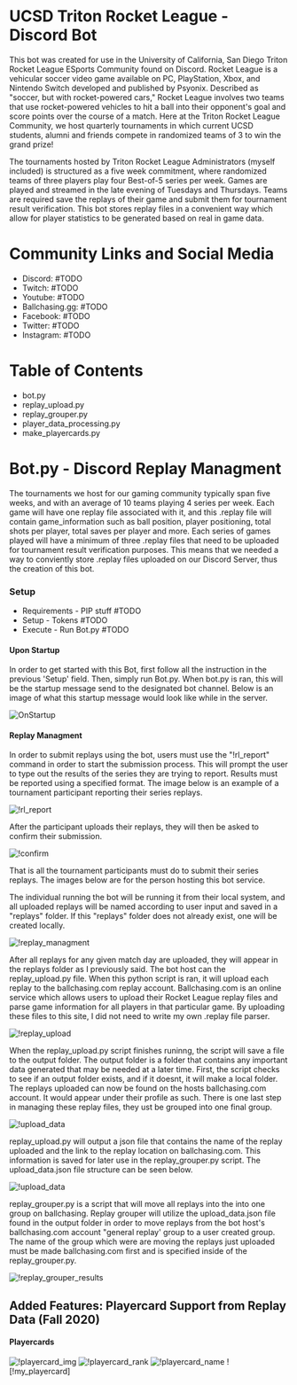# UCSD Triton Rocket League - Discord Bot 
This bot was created for use in the University of California, San Diego Triton Rocket League ESports Community found on Discord. Rocket League is a vehicular soccer video game available on PC, PlayStation, Xbox, and Nintendo Switch developed and published by Psyonix. Described as "soccer, but with rocket-powered cars," Rocket League involves two teams that use rocket-powered vehicles to hit a ball into their opponent's goal and score points over the course of a match. Here at the Triton Rocket League Community, we host quarterly tournaments in which current UCSD students, alumni and friends compete in randomized teams of 3 to win the grand prize!

The tournaments hosted by Triton Rocket League Administrators (myself included) is structured as a five week commitment, where randomized teams of three players play four Best-of-5 series per week. Games are played and streamed in the late evening of Tuesdays and Thursdays. Teams are required save the replays of their game and submit them for tournament result verification. This bot stores replay files in a convenient way which allow for player statistics to be generated based on real in game data. 

# Community Links and Social Media 
- Discord: #TODO
- Twitch: #TODO
- Youtube: #TODO
- Ballchasing.gg: #TODO
- Facebook: #TODO
- Twitter: #TODO
- Instagram: #TODO

# Table of Contents 
- bot.py 
- replay_upload.py
- replay_grouper.py
- player_data_processing.py
- make_playercards.py

# Bot.py - Discord Replay Managment
The tournaments we host for our gaming community typically span five weeks, and with an average of 10 teams playing 4 series per week. Each game will have one replay file associated with it, and this .replay file will contain game_information such as ball position, player positioning, total shots per player, total saves per player and more. Each series of games played will have a minimum of three .replay files that need to be uploaded for tournament result verification purposes. This means that we needed a way to conviently store .replay files uploaded on our Discord Server, thus the creation of this bot. 

### Setup 
- Requirements - PIP stuff #TODO
- Setup - Tokens #TODO
- Execute - Run Bot.py #TODO

#### Upon Startup
In order to get started with this Bot, first follow all the instruction in the previous 'Setup' field. Then, simply run Bot.py. When bot.py is ran, this will be the startup message send to the designated bot channel. Below is an image of what this startup message would look like while in the server.

![OnStartup](https://github.com/davidMthierry/TritonRL-ScoreBot/blob/main/readme_imgs/on_startup.png)

#### Replay Managment 
In order to submit replays using the bot, users must use the "!rl_report" command in order to start the submission process. This will prompt the user to type out the results of the series they are trying to report. Results must be reported using a specified format. The image below is an example of a tournament participant reporting their series replays. 

![!rl_report](https://github.com/davidMthierry/TritonRL-ScoreBot/blob/main/readme_imgs/!rl_report.png)

After the participant uploads their replays, they will then be asked to confirm their submission.

![!confirm](https://github.com/davidMthierry/TritonRL-ScoreBot/blob/main/readme_imgs/!confirm.png)

That is all the tournament participants must do to submit their series replays. The images below are for the person hosting this bot service. 

The individual running the bot will be running it from their local system, and all uploaded replays will be named according to user input and saved in a "replays" folder. If this "replays" folder does not already exist, one will be created locally.

![!replay_managment](https://github.com/davidMthierry/TritonRL-ScoreBot/blob/main/readme_imgs/!replay_managment.png)

After all replays for any given match day are uploaded, they will appear in the replays folder as I previously said. The bot host can the replay_upload.py file. When this python script is ran, it will upload each replay to the ballchasing.com replay account. Ballchasing.com is an online service which allows users to upload their Rocket League replay files and parse game information for all players in that particular game. By uploading these files to this site, I did not need to write my own .replay file parser. 

![!replay_upload](https://github.com/davidMthierry/TritonRL-ScoreBot/blob/main/readme_imgs/!replay_managment.png)

When the replay_upload.py script finishes runinng, the script will save a file to the output folder. The output folder is a folder that contains any important data generated that may be needed at a later time. First, the script checks to see if an output folder exists, and if it doesnt, it will make a local folder. The replays uploaded can now be found on the hosts ballchasing.com account. It would appear under their profile as such. There is one last step in managing these replay files, they ust be grouped into one final group. 

![!upload_data](https://github.com/davidMthierry/TritonRL-ScoreBot/blob/main/readme_imgs/!upload_data.png)

replay_upload.py will output a json file that contains the name of the replay uploaded and the link to the replay location on ballchasing.com. This information is saved for later use in the replay_grouper.py script. The upload_data.json file structure can be seen below. 

![!upload_data](https://github.com/davidMthierry/TritonRL-ScoreBot/blob/main/readme_imgs/!upload_data.png)

replay_grouper.py is a script that will move all replays into the into one group on ballchasing. Replay grouper will utilize the upload_data.json file found in the output folder in order to move replays from the bot host's ballchasing.com account "general replay' group to a user created group. The name of the group which were are moving the replays just uploaded must be made ballchasing.com first and is specified inside of the replay_grouper.py.

![!replay_grouper_results](https://github.com/davidMthierry/TritonRL-ScoreBot/blob/main/readme_imgs/!replay_grouper_results.png)

## Added Features: Playercard Support from Replay Data (Fall 2020)

#### Playercards 

![!playercard_img](https://github.com/davidMthierry/TritonRL-ScoreBot/blob/main/readme_imgs/!playercard_img.png)
![!playercard_rank](https://github.com/davidMthierry/TritonRL-ScoreBot/blob/main/readme_imgs/!playercard_rank.png)
![!playercard_name](https://github.com/davidMthierry/TritonRL-ScoreBot/blob/main/readme_imgs/!playercard_name.png)
![!my_playercard]






